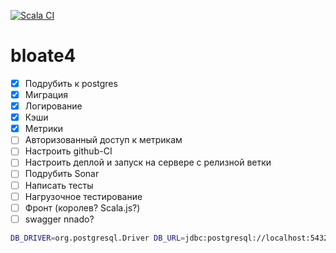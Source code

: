 [![Scala CI](https://github.com/a-khakimov/bloate4/actions/workflows/main.yml/badge.svg)](https://github.com/a-khakimov/bloate4/actions/workflows/main.yml)

# bloate4

* [x] Подрубить к postgres
* [x] Миграция
* [x] Логирование
* [x] Кэши
* [x] Метрики
* [ ] Авторизованный доступ к метрикам
* [ ] Настроить github-CI
* [ ] Настроить деплой и запуск на сервере с релизной ветки
* [ ] Подрубить Sonar
* [ ] Написать тесты
* [ ] Нагрузочное тестирование
* [ ] Фронт (королев? Scala.js?)
* [ ] swagger nnado?

```bash
DB_DRIVER=org.postgresql.Driver DB_URL=jdbc:postgresql://localhost:5432/bloate4 DB_USER=bloate4 DB_PASSWD=pony sbt run
```
